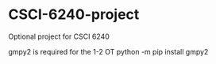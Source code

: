 # CSCI-6240-project
Optional project for CSCI 6240

gmpy2 is required for the 1-2 OT
python -m pip install gmpy2